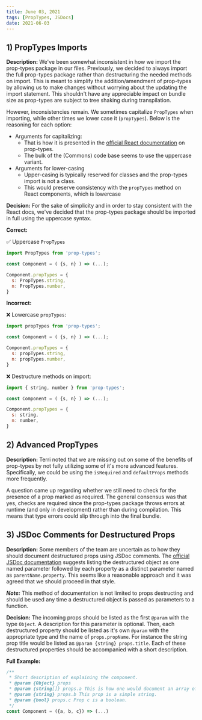 ```yaml
---
title: June 03, 2021
tags: [PropTypes, JSDocs]
date: 2021-06-03
---
```


## 1) PropTypes Imports

**Description:** We've been somewhat inconsistent in how we import the prop-types package in our files. Previously, we decided to always import the full prop-types package rather than destructuring the needed methods on import. This is meant to simplify the addition/amendment of prop-types by allowing us to make changes without worrying about the updating the import statement. This shouldn't have any appreciable impact on bundle size as prop-types are subject to tree shaking during transpilation.

However, inconsistencies remain. We sometimes capitalize `PropTypes` when importing, while other times we lower case it (`propTypes`). Below is the reasoning for each option:

- Arguments for capitalizing:
  - That is how it is presented in the [official React documentation](https://reactjs.org/docs/typechecking-with-proptypes.html) on prop-types.
  - The bulk of the (Commons) code base seems to use the uppercase variant.
- Arguments for lower-casing
  - Upper-casing is typically reserved for classes and the prop-types import is not a class.
  - This would preserve consistency with the `propTypes` method on React components, which is lowercase

**Decision:** For the sake of simplicity and in order to stay consistent with the React docs, we've decided that the prop-types package should be imported in full using the uppercase syntax.

**Correct:**

✅ Uppercase `PropTypes`

```jsx
import PropTypes from 'prop-types';

const Component = ( {s, n} ) => (...);

Component.propTypes = {
  s: PropTypes.string,
  n: PropTypes.number,
}
```

**Incorrect:**

❌ Lowercase `propTypes`:

```jsx
import propTypes from 'prop-types';

const Component = ( {s, n} ) => (...);

Component.propTypes = {
  s: propTypes.string,
  n: propTypes.number,
}
```

❌ Destructure methods on import:

```jsx
import { string, number } from 'prop-types';

const Component = ( {s, n} ) => (...);

Component.propTypes = {
  s: string,
  n: number,
}
```

## 2) Advanced PropTypes

**Description:** Terri noted that we are missing out on some of the benefits of prop-types by not fully utilizing some of it's more advanced features. Specifically, we could be using the `isRequired` and `defaultProps` methods more frequently.

A question came up regarding whether we still need to check for the presence of a prop marked as required. The general consensus was that yes, checks are required since the prop-types package throws errors at runtime (and only in development) rather than during compilation. This means that type errors could slip through into the final bundle.

## 3) JSDoc Comments for Destructured Props

**Description:** Some members of the team are uncertain as to how they should document destructured props using JSDoc comments. The [official JSDoc documentation](https://jsdoc.app/tags-param.html#parameters-with-properties) suggests listing the destructured object as one named parameter followed by each property as a distinct parameter named as `parentName.property`. This seems like a reasonable approach and it was agreed that we should proceed in that style.

_**Note:**_ This method of documentation is not limited to props destructing and should be used any time a destructured object is passed as parameters to a function.

**Decision:** The incoming props should be listed as the first `@param` with the type `Object`. A description for this parameter is optional. Then, each destructured property should be listed as it's own `@param` with the appropriate type and the name of `props.propName`. For instance the string prop title would be listed as `@param {string} props.title`. Each of these destructured properties should be accompanied with a short description.

**Full Example:**

```js
/**
 * Short description of explaining the component.
 * @param {Object} props
 * @param {string[]} props.a This is how one would document an array of strings.
 * @param {string} props.b This prop is a simple string.
 * @param {bool} props.c Prop c is a boolean.
 */
const Component = ({a, b, c}) => (...)
```

